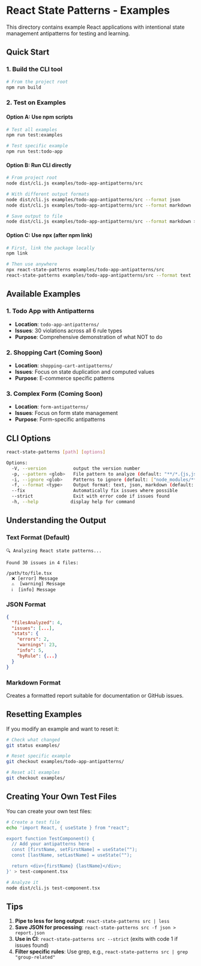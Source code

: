 # React State Patterns - Examples

This directory contains example React applications with intentional state management antipatterns for testing and learning.

## Quick Start

### 1. Build the CLI tool

```bash
# From the project root
npm run build
```

### 2. Test on Examples

#### Option A: Use npm scripts

```bash
# Test all examples
npm run test:examples

# Test specific example
npm run test:todo-app
```

#### Option B: Run CLI directly

```bash
# From project root
node dist/cli.js examples/todo-app-antipatterns/src

# With different output formats
node dist/cli.js examples/todo-app-antipatterns/src --format json
node dist/cli.js examples/todo-app-antipatterns/src --format markdown

# Save output to file
node dist/cli.js examples/todo-app-antipatterns/src --format markdown > report.md
```

#### Option C: Use npx (after npm link)

```bash
# First, link the package locally
npm link

# Then use anywhere
npx react-state-patterns examples/todo-app-antipatterns/src
react-state-patterns examples/todo-app-antipatterns/src --format text
```

## Available Examples

### 1. Todo App with Antipatterns

- **Location**: `todo-app-antipatterns/`
- **Issues**: 30 violations across all 6 rule types
- **Purpose**: Comprehensive demonstration of what NOT to do

### 2. Shopping Cart (Coming Soon)

- **Location**: `shopping-cart-antipatterns/`
- **Issues**: Focus on state duplication and computed values
- **Purpose**: E-commerce specific patterns

### 3. Complex Form (Coming Soon)

- **Location**: `form-antipatterns/`
- **Issues**: Focus on form state management
- **Purpose**: Form-specific antipatterns

## CLI Options

```bash
react-state-patterns [path] [options]

Options:
  -V, --version          output the version number
  -p, --pattern <glob>   File pattern to analyze (default: "**/*.{js,jsx,ts,tsx}")
  -i, --ignore <glob>    Patterns to ignore (default: ["node_modules/**","dist/**","build/**"])
  -f, --format <type>    Output format: text, json, markdown (default: "text")
  --fix                  Automatically fix issues where possible
  --strict               Exit with error code if issues found
  -h, --help            display help for command
```

## Understanding the Output

### Text Format (Default)

```
🔍 Analyzing React state patterns...

Found 30 issues in 4 files:

/path/to/file.tsx
  ❌ [error] Message
  ⚠️  [warning] Message
  ℹ️  [info] Message
```

### JSON Format

```json
{
  "filesAnalyzed": 4,
  "issues": [...],
  "stats": {
    "errors": 2,
    "warnings": 23,
    "info": 5,
    "byRule": {...}
  }
}
```

### Markdown Format

Creates a formatted report suitable for documentation or GitHub issues.

## Resetting Examples

If you modify an example and want to reset it:

```bash
# Check what changed
git status examples/

# Reset specific example
git checkout examples/todo-app-antipatterns/

# Reset all examples
git checkout examples/
```

## Creating Your Own Test Files

You can create your own test files:

```bash
# Create a test file
echo 'import React, { useState } from "react";

export function TestComponent() {
  // Add your antipatterns here
  const [firstName, setFirstName] = useState("");
  const [lastName, setLastName] = useState("");

  return <div>{firstName} {lastName}</div>;
}' > test-component.tsx

# Analyze it
node dist/cli.js test-component.tsx
```

## Tips

1. **Pipe to less for long output**: `react-state-patterns src | less`
2. **Save JSON for processing**: `react-state-patterns src -f json > report.json`
3. **Use in CI**: `react-state-patterns src --strict` (exits with code 1 if issues found)
4. **Filter specific rules**: Use grep, e.g., `react-state-patterns src | grep "group-related"`
